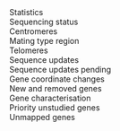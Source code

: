 <div class="menu-item"><a routerLink="/status/statistics">Statistics</a></div>
<div class="menu-item"><a routerLink="/status/sequencing-status">Sequencing status</a></div>
<div class="sub-menu-item"><a routerLink="/status/centromeres">Centromeres</a></div>
<div class="sub-menu-item"><a routerLink="/status/mating-type-region">Mating type region</a></div>
<div class="sub-menu-item"><a routerLink="/status/telomeres">Telomeres</a></div>
<div class="menu-item"><a routerLink="/status/sequencing-updates">Sequence updates</a></div>
<div class="menu-item"><a routerLink="/status/sequence-updates-pending">Sequence updates pending</a></div>
<div class="menu-item"><a routerLink="/status/gene-coordinate-changes">Gene coordinate changes</a></div>
<div class="menu-item"><a routerLink="/status/new-and-removed-genes">New and removed genes</a></div>
<div class="menu-item"><a routerLink="/status/gene-characterisation">Gene characterisation</a></div>
<div class="menu-item"><a routerLink="/status/priority-unstudied-genes">Priority unstudied genes</a></div>
<div class="menu-item"><a routerLink="/status/unmapped_genes">Unmapped genes</a></div>
